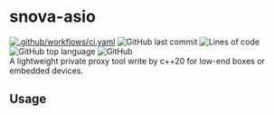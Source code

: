 # snova-asio
[![.github/workflows/ci.yaml](https://github.com/yinqiwen/snova-asio/actions/workflows/ci.yaml/badge.svg)](https://github.com/yinqiwen/snova-asio/actions/workflows/ci.yaml) ![GitHub last commit](https://img.shields.io/github/last-commit/yinqiwen/snova-asio) ![Lines of code](https://img.shields.io/tokei/lines/github/yinqiwen/snova-asio) ![GitHub top language](https://img.shields.io/github/languages/top/yinqiwen/snova-asio) ![GitHub](https://img.shields.io/github/license/yinqiwen/snova-asio)   
A lightweight private proxy tool write by c++20 for low-end boxes or embedded devices.

## Usage



